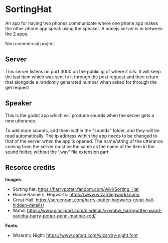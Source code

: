 # SortingHat

An app for having two phones communicate where one phone app makes the other phone app speak using the speaker. A nodejs server is in between the 2 apps.

Non commercial project

## Server

This server listens on port 3000 on the public ip of where it sits. It will keep the last item which was sent to it through the post request and then return that alongside a randomly generated number when asked for through the get request

## Speaker

This is the godot app which will produce sounds when the server gets a new utterance.

To add more sounds, add them within the "sounds" folder, and they will be read automatically. The ip address within the app needs to be changed to that of the server when the app is opened. The name/string of the utterance coming from the server must be the same as the name of the item in the sound folder, without the '.wav' file extension part.

## Resorce credits

**Images**:

* Sorting hat: <https://harrypotter.fandom.com/wiki/Sorting_Hat>
* House Banners, Hogwarts: <https://www.wizardingworld.com/>
* Great Hall: <https://screenrant.com/harry-potter-hogwarts-great-hall-hidden-details/>
* Wand: <https://www.pinclipart.com/pindetail/xxwhbw_harrypotter-wand-varinha-harry-potter-penn-mariner-rod/>

**Fonts**:

* Wizardry Night: <https://www.dafont.com/wizardry-night.font>
